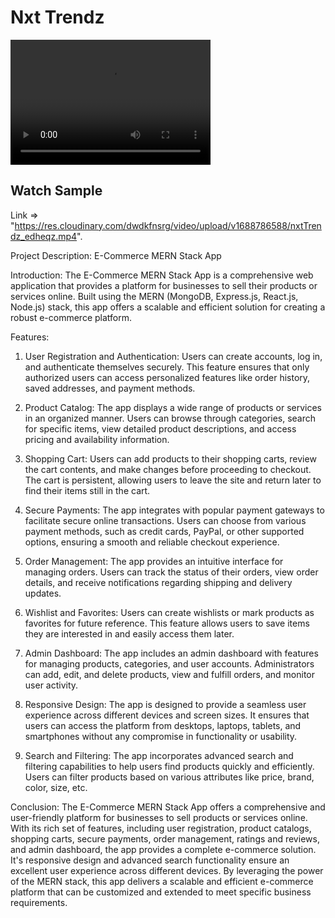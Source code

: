# Nxt Trendz 

<video src="https://res.cloudinary.com/dwdkfnsrg/video/upload/v1688786588/nxtTrendz_edheqz.mp4" width="320" height="200" controls preload></video>
## Watch Sample
Link => "https://res.cloudinary.com/dwdkfnsrg/video/upload/v1688786588/nxtTrendz_edheqz.mp4".

Project Description: E-Commerce MERN Stack App

Introduction:
The E-Commerce MERN Stack App is a comprehensive web application that provides a platform for businesses to sell their products or services online. Built using the MERN (MongoDB, Express.js, React.js, Node.js) stack, this app offers a scalable and efficient solution for creating a robust e-commerce platform.

Features:
1. User Registration and Authentication: Users can create accounts, log in, and authenticate themselves securely. This feature ensures that only authorized users can access personalized features like order history, saved addresses, and payment methods.

2. Product Catalog: The app displays a wide range of products or services in an organized manner. Users can browse through categories, search for specific items, view detailed product descriptions, and access pricing and availability information.

3. Shopping Cart: Users can add products to their shopping carts, review the cart contents, and make changes before proceeding to checkout. The cart is persistent, allowing users to leave the site and return later to find their items still in the cart.

4. Secure Payments: The app integrates with popular payment gateways to facilitate secure online transactions. Users can choose from various payment methods, such as credit cards, PayPal, or other supported options, ensuring a smooth and reliable checkout experience.

5. Order Management: The app provides an intuitive interface for managing orders. Users can track the status of their orders, view order details, and receive notifications regarding shipping and delivery updates.

6. Wishlist and Favorites: Users can create wishlists or mark products as favorites for future reference. This feature allows users to save items they are interested in and easily access them later.

7. Admin Dashboard: The app includes an admin dashboard with features for managing products, categories, and user accounts. Administrators can add, edit, and delete products, view and fulfill orders, and monitor user activity.

8. Responsive Design: The app is designed to provide a seamless user experience across different devices and screen sizes. It ensures that users can access the platform from desktops, laptops, tablets, and smartphones without any compromise in functionality or usability.

9. Search and Filtering: The app incorporates advanced search and filtering capabilities to help users find products quickly and efficiently. Users can filter products based on various attributes like price, brand, color, size, etc.

Conclusion:
The E-Commerce MERN Stack App offers a comprehensive and user-friendly platform for businesses to sell products or services online. With its rich set of features, including user registration, product catalogs, shopping carts, secure payments, order management, ratings and reviews, and admin dashboard, the app provides a complete e-commerce solution. It's responsive design and advanced search functionality ensure an excellent user experience across different devices. By leveraging the power of the MERN stack, this app delivers a scalable and efficient e-commerce platform that can be customized and extended to meet specific business requirements.
